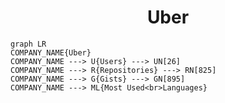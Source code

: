 <h1 align="center">Uber</h1>

```mermaid
graph LR
COMPANY_NAME{Uber}
COMPANY_NAME ---> U{Users} ---> UN[26]
COMPANY_NAME ---> R{Repositories} ---> RN[825]
COMPANY_NAME ---> G{Gists} ---> GN[895]
COMPANY_NAME ---> ML{Most Used<br>Languages}
```

